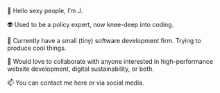 👋 Hello sexy people, I’m J.

👽 Used to be a policy expert, now knee-deep into coding. 

🌱 Currently have a small (tiny) software development firm. Trying to produce cool things.

💞️ Would love to collaborate with anyone interested in high-performance website development, digital sustainability, or both.

📫 You can contact me here or via social media.

<!---
jbolns/jbolns is a ✨ special ✨ repository because its `README.md` (this file) appears on your GitHub profile.
You can click the Preview link to take a look at your changes.
--->
